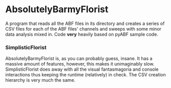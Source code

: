 # AbsolutelyBarmyFlorist
A program that reads all the ABF files in its directory and creates a series of CSV files for each of the ABF files' channels and sweeps with some minor data analysis mixed in. Code **very** heavily based on pyABF sample code.

### SimplisticFlorist
AbsolutelyBarmyFlorist is, as you can probably guess, insane.  It has a massive amount of features, however, this makes it unimaginably slow.  SimplisticFlorist does away with all the visual fantasmagoria and console interactions thus keeping the runtime (relatively) in check.  The CSV creation hierarchy is very much the same.
